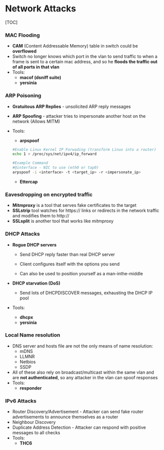 # Network Attacks

[TOC]

### MAC Flooding

+ **CAM** (Content Addressable Memory) table in switch could be **overflowed**
+ Switch no longer knows which port in the vlan to send traffic to when a frame is sent to a certain mac address, and so he **floods the traffic out of all ports in that vlan**
+ Tools:
  + **macof (dsniff suite)**
  + **yersinia**



### ARP Poisoning

+ **Gratuitous ARP Replies** - unsolicited ARP reply messages

+ **ARP Spoofing** - attacker tries to impersonate another host on the network (Allows MITM)
+ Tools:
  + **arpspoof**
  
  ```bash
  #Enable Linux Kernel IP Forwading (transform Linux into a router)
  echo 1 > /proc/sys/net/ipv4/ip_forward
  
  #Example Command
  #@interface - NIC to use (eth0 or tap0)
  arpspoof -i <interface> -t <target_ip> -r <impersonate_ip>
  ```
  + **Ettercap**



### Eavesdropping on encrypted traffic

+ **Mitmproxy** is a tool that serves fake certificates to the target
+ **SSLstrip** tool watches for https:// links or redirects in the network traffic and modifies them to http://
+ **SSLsplit** is another tool that works like mitmproxy



### DHCP Attacks

+ **Rogue DHCP servers**

  + Send DHCP reply faster than real DHCP server

  + Client configures itself with the options you send

  + Can also be used to position yourself as a man-inthe-middle

+ **DHCP starvation (DoS)**

  + Send lots of DHCPDISCOVER messages, exhausting the DHCP IP pool 

+ Tools:
  + **dhcpx**
  + **yersinia**


### Local Name resolution
+ DNS server and hosts file are not the only means of name resolution:
  + mDNS
  + LLMNR
  + Netbios
  + SSDP
+ All of these also rely on broadcast/multicast within the same vlan and are **not authenticated**, so any attacker in the vlan can spoof responses
+ Tools:
  + **responder**

### IPv6 Attacks
+ Router Discovery/Advertisement - Attacker can send fake router advertisements to announce themselves as a router
+ Neighbour Discovery
+ Duplicate Address Detection - Attacker can respond with positive
messages to all checks
+ Tools:
  + **THC6** 